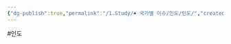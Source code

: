 ```yaml
---
{"dg-publish":true,"permalink":"/1.Study/♠ 국가별 이슈/인도/인도/","created":"2024-11-20T21:02:30.081+09:00","updated":"2025-06-03T20:07:22.361+09:00"}
---
```


#인도
